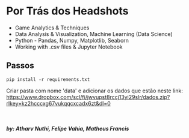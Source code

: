 # Por Trás dos Headshots

- Game Analytics & Techniques
- Data Analysis & Visualization, Machine Learning (Data Science)
- Python - Pandas, Numpy, Matplotlib, Seaborn
- Working with .csv files & Jupyter Notebook

## Passos

```
pip install -r requirements.txt
```

Criar pasta com nome 'data' e adicionar os dados que estão neste link: https://www.dropbox.com/scl/fi/jwvupst8rccj13yi29slr/dados.zip?rlkey=kz2hcccxg67vukqqcxcadx6zt&dl=0

<br>

##### by: Atharv Nuthi, Felipe Vahia, Matheus Francis

